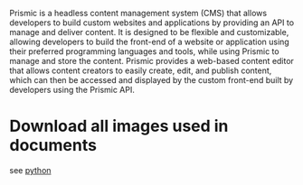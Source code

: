 Prismic is a headless content management system (CMS) that allows developers to build custom websites and applications by providing an API to manage and deliver content. It is designed to be flexible and customizable, allowing developers to build the front-end of a website or application using their preferred programming languages and tools, while using Prismic to manage and store the content. Prismic provides a web-based content editor that allows content creators to easily create, edit, and publish content, which can then be accessed and displayed by the custom front-end built by developers using the Prismic API.

# Download all images used in documents
see [python](/python)
